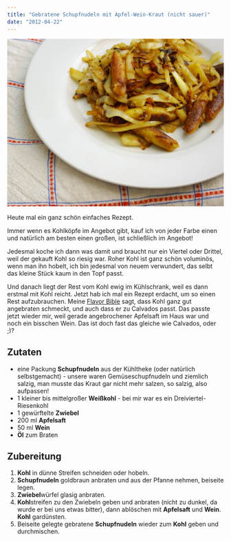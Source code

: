 ```yaml
---
title: "Gebratene Schupfnudeln mit Apfel-Wein-Kraut (nicht sauer)"
date: "2012-04-22"
---
```


[![Bubespitzle](images/imgp8831.jpg "Schupfnudeln mit Apfel-Wein-Kraut")](http://apfeleimer.wordpress.com/2012/04/22/gebratene-schupfnudeln-mit-apfel-wein-kraut-nicht-sauer/imgp8831/)

Heute mal ein ganz schön einfaches Rezept.

Immer wenn es Kohlköpfe im Angebot gibt, kauf ich von jeder Farbe einen und natürlich am besten einen großen, ist schließlich im Angebot!

Jedesmal koche ich dann was damit und braucht nur ein Viertel oder Drittel, weil der gekauft Kohl so riesig war. Roher Kohl ist ganz schön voluminös, wenn man ihn hobelt, ich bin jedesmal von neuem verwundert, das selbt das kleine Stück kaum in den Topf passt.

Und danach liegt der Rest vom Kohl ewig im Kühlschrank, weil es dann erstmal mit Kohl reicht. Jetzt hab ich mal ein Rezept erdacht, um so einen Rest aufzubrauchen. Meine [Flavor Bible](http://www.amazon.de/The-Flavor-Bible-Creativity-Imaginative/dp/0316118400) sagt, dass Kohl ganz gut angebraten schmeckt, und auch dass er zu Calvados passt. Das passte jetzt wieder mir, weil gerade angebrochener Apfelsaft im Haus war und noch ein bisschen Wein. Das ist doch fast das gleiche wie Calvados, oder ;)?

## Zutaten

- eine Packung **Schupfnudeln** aus der Kühltheke (oder natürlich selbstgemacht) - unsere waren Gemüseschupfnudeln und ziemlich salzig, man musste das Kraut gar nicht mehr salzen, so salzig, also aufpassen!
- 1 kleiner bis mittelgroßer **Weißkohl** - bei mir war es ein Dreiviertel-Riesenkohl
- 1 gewürftelte **Zwiebel**
- 200 ml **Apfelsaft**
- 50 ml **Wein**
- **Öl** zum Braten

## Zubereitung

1. **Kohl** in dünne Streifen schneiden oder hobeln.
2. **Schupfnudeln** goldbraun anbraten und aus der Pfanne nehmen, beiseite legen.
3. **Zwiebel**würfel glasig anbraten.
4. **Kohl**streifen zu den Zwiebeln geben und anbraten (nicht zu dunkel, da wurde er bei uns etwas bitter), dann ablöschen mit **Apfelsaft** und **Wein**. **Kohl** gardünsten.
5. Beiseite gelegte gebratene **Schupfnudeln** wieder zum **Kohl** geben und durchmischen.
